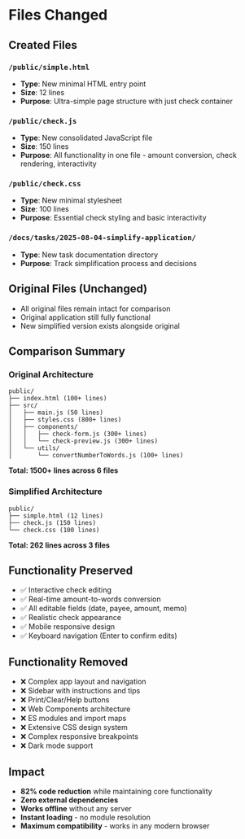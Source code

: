 # Files Changed

## Created Files

### `/public/simple.html`

- **Type**: New minimal HTML entry point
- **Size**: 12 lines
- **Purpose**: Ultra-simple page structure with just check container

### `/public/check.js`

- **Type**: New consolidated JavaScript file
- **Size**: 150 lines
- **Purpose**: All functionality in one file - amount conversion, check rendering, interactivity

### `/public/check.css`

- **Type**: New minimal stylesheet
- **Size**: 100 lines
- **Purpose**: Essential check styling and basic interactivity

### `/docs/tasks/2025-08-04-simplify-application/`

- **Type**: New task documentation directory
- **Purpose**: Track simplification process and decisions

## Original Files (Unchanged)

- All original files remain intact for comparison
- Original application still fully functional
- New simplified version exists alongside original

## Comparison Summary

### Original Architecture

```
public/
├── index.html (100+ lines)
├── src/
│   ├── main.js (50 lines)
│   ├── styles.css (800+ lines)
│   ├── components/
│   │   ├── check-form.js (300+ lines)
│   │   └── check-preview.js (300+ lines)
│   └── utils/
│       └── convertNumberToWords.js (100+ lines)
```

**Total: 1500+ lines across 6 files**

### Simplified Architecture

```
public/
├── simple.html (12 lines)
├── check.js (150 lines)
└── check.css (100 lines)
```

**Total: 262 lines across 3 files**

## Functionality Preserved

- ✅ Interactive check editing
- ✅ Real-time amount-to-words conversion
- ✅ All editable fields (date, payee, amount, memo)
- ✅ Realistic check appearance
- ✅ Mobile responsive design
- ✅ Keyboard navigation (Enter to confirm edits)

## Functionality Removed

- ❌ Complex app layout and navigation
- ❌ Sidebar with instructions and tips
- ❌ Print/Clear/Help buttons
- ❌ Web Components architecture
- ❌ ES modules and import maps
- ❌ Extensive CSS design system
- ❌ Complex responsive breakpoints
- ❌ Dark mode support

## Impact

- **82% code reduction** while maintaining core functionality
- **Zero external dependencies**
- **Works offline** without any server
- **Instant loading** - no module resolution
- **Maximum compatibility** - works in any modern browser
